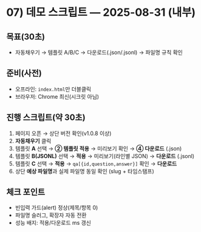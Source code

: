 # 07) 데모 스크립트 — 2025-08-31 (내부)

## 목표(30초)
- 자동채우기 → 템플릿 A/B/C → 다운로드(.json/.jsonl) → 파일명 규칙 확인

## 준비(사전)
- 오프라인: `index.html`만 더블클릭
- 브라우저: Chrome 최신(시크릿 아님)

## 진행 스크립트(약 30초)
1) 페이지 오픈 → 상단 버전 확인(v1.0.8 이상)
2) **자동채우기** 클릭
3) 템플릿 **A** 선택 → **② 템플릿 적용** → 미리보기 확인 → **④ 다운로드** (.json)
4) 템플릿 **B(JSONL)** 선택 → **적용** → 미리보기(라인별 JSON) → **다운로드** (.jsonl)
5) 템플릿 **C** 선택 → **적용** → `qa[{id,question,answer}]` 확인 → **다운로드**
6) 상단 **예상 파일명**과 실제 파일명 동일 확인 (slug + 타임스탬프)

## 체크 포인트
- 빈입력 가드(alert) 정상(제목/항목 0)
- 파일명 슬러그, 확장자 자동 전환
- 성능 배지: 적용/다운로드 ms 갱신
